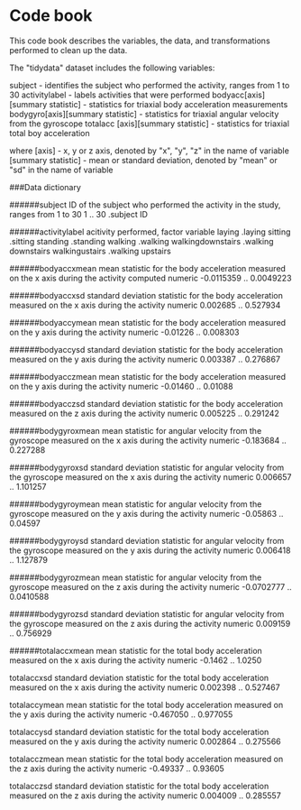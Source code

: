 Code book 
========================================================

This code book describes the variables, the data, and transformations performed to clean up the data.

The "tidydata" dataset includes the following variables:

subject - identifies the subject who performed the activity, ranges from 1 to 30 
activitylabel - labels activities that were performed 
bodyacc[axis][summary statistic] - statistics for triaxial body acceleration measurements 
bodygyro[axis][summary statistic] - statistics for triaxial angular velocity from the gyroscope totalacc
[axis][summary statistic] - statistics for triaxial total boy acceleration 

where
[axis] - x, y or z axis, denoted by "x", "y", "z" in the name of variable 
[summary statistic] - mean or standard deviation, denoted by "mean" or "sd" in the name of variable

###Data dictionary

######subject
  ID of the subject who performed the activity in the study, ranges from 1 to 30
    1 .. 30 .subject ID
    
######activitylabel
  acitivity performed, factor variable 
    laying            .laying
    sitting           .sitting
    standing          .standing
    walking           .walking
    walkingdownstairs .walking downstairs
    walkingustairs    .walking upstairs

######bodyaccxmean
  mean statistic for the body acceleration measured on the x axis during the activity
  computed 
    numeric
    -0.0115359 .. 0.0049223

######bodyaccxsd
  standard deviation statistic for the body acceleration measured on the x axis during the activity
    numeric
    0.002685 .. 0.527934

######bodyaccymean
  mean statistic for the body acceleration measured on the y axis during the activity
    numeric
    -0.01226 .. 0.008303

######bodyaccysd
  standard deviation statistic for the body acceleration measured on the y axis during the activity
    numeric
    0.003387 .. 0.276867

######bodyacczmean
  mean statistic for the body acceleration measured on the y axis during the activity
    numeric
    -0.01460 .. 0.01088

######bodyacczsd
  standard deviation statistic for the body acceleration measured on the z axis during the activity
    numeric
    0.005225 .. 0.291242
  
######bodygyroxmean
  mean statistic for angular velocity from the gyroscope measured on the x axis during the activity
    numeric
    -0.183684 .. 0.227288
    
######bodygyroxsd
  standard deviation statistic for angular velocity from the gyroscope measured on the x axis during the activity
    numeric
    0.006657 .. 1.101257

######bodygyroymean
  mean statistic for angular velocity from the gyroscope measured on the y axis during the activity
    numeric
    -0.05863 .. 0.04597

######bodygyroysd
  standard deviation statistic for angular velocity from the gyroscope measured on the y axis during the activity
    numeric
    0.006418 .. 1.127879

######bodygyrozmean
  mean statistic for angular velocity from the gyroscope measured on the z axis during the activity
    numeric
    -0.0702777 .. 0.0410588 

######bodygyrozsd
  standard deviation statistic for angular velocity from the gyroscope measured on the z axis during the activity
    numeric
    0.009159 .. 0.756929

######totalaccxmean
  mean statistic for the total body acceleration measured on the x axis during the activity
    numeric
    -0.1462 .. 1.0250

totalaccxsd
  standard deviation statistic for the total body acceleration measured on the x axis during the activity
    numeric
    0.002398 .. 0.527467

totalaccymean
  mean statistic for the total body acceleration measured on the y axis during the activity
    numeric
    -0.467050 .. 0.977055

totalaccysd
  standard deviation statistic for the total body acceleration measured on the y axis during the activity
    numeric
    0.002864 .. 0.275566

totalacczmean
  mean statistic for the total body acceleration measured on the z axis during the activity
    numeric
    -0.49337 .. 0.93605

totalacczsd
  standard deviation statistic for the total body acceleration measured on the z axis during the activity
    numeric
    0.004009 .. 0.285557
